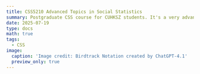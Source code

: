 ```yaml
---
title: CSS5210 Advanced Topics in Social Statistics
summary: Postgraduate CSS course for CUHKSZ students. It's a very advanced course targeting PhD students who have heavy needs of complex modeling.
date: 2025-07-19
type: docs
math: true
tags:
  - CSS
image:
  caption: 'Image credit: Birdtrack Notation created by ChatGPT-4.1'
  preview_only: true
---
```


